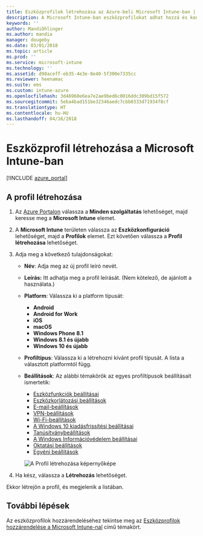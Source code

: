 ```yaml
---
title: Eszközprofilok létrehozása az Azure-beli Microsoft Intune-ban | Microsoft Docs
description: A Microsoft Intune-ban eszközprofilokat adhat hozzá és konfigurálhat, így megadhatja a platform típusát és konfigurálhatja a beállításokat az Azure Portalon.
keywords: ''
author: MandiOhlinger
ms.author: mandia
manager: dougeby
ms.date: 03/01/2018
ms.topic: article
ms.prod: ''
ms.service: microsoft-intune
ms.technology: ''
ms.assetid: d98aceff-eb35-4e3e-8e40-5f300e7335cc
ms.reviewer: heenamac
ms.suite: ems
ms.custom: intune-azure
ms.openlocfilehash: 3d46960e6ea7e2ae9bed6c0016ddc309bd15f572
ms.sourcegitcommit: 5eba4bad151be32346aedc7cbb0333d71934f8cf
ms.translationtype: HT
ms.contentlocale: hu-HU
ms.lasthandoff: 04/16/2018
---
```

# <a name="create-a-device-profile-in-microsoft-intune"></a>Eszközprofil létrehozása a Microsoft Intune-ban

[!INCLUDE [azure_portal](./includes/azure_portal.md)]

## <a name="create-the-profile"></a>A profil létrehozása
1. Az [Azure Portalon](https://portal.azure.com) válassza a **Minden szolgáltatás** lehetőséget, majd keresse meg a **Microsoft Intune** elemet.

2. A **Microsoft Intune** területen válassza az **Eszközkonfiguráció** lehetőséget, majd a **Profilok** elemet. Ezt követően válassza a **Profil létrehozása** lehetőséget.

3. Adja meg a következő tulajdonságokat:

   - **Név**: Adja meg az új profil leíró nevét.
   - **Leírás:** Itt adhatja meg a profil leírását. (Nem kötelező, de ajánlott a használata.)
   - **Platform**: Válassza ki a platform típusát:  

       - **Android**
       - **Android for Work**
       - **iOS**
       - **macOS**
       - **Windows Phone 8.1**
       - **Windows 8.1 és újabb**
       - **Windows 10 és újabb**

   - **Profiltípus**: Válassza ki a létrehozni kívánt profil típusát. A lista a választott platformtól függ.
   - **Beállítások**: Az alábbi témakörök az egyes profiltípusok beállításait ismertetik:

       -  [Eszközfunkciók beállításai](device-features-configure.md)
       -  [Eszközkorlátozási beállítások](device-restrictions-configure.md)
       -  [E-mail-beállítások](email-settings-configure.md)
       -  [VPN-beállítások](vpn-settings-configure.md)
       -  [Wi-Fi-beállítások](wi-fi-settings-configure.md)
       -  [A Windows 10 kiadásfrissítési beállításai](edition-upgrade-configure-windows-10.md)
       -  [Tanúsítványbeállítások](certificates-configure.md)
       -  [A Windows Információvédelem beállításai](windows-information-protection-configure.md)
       -  [Oktatási beállítások](education-settings-configure.md)
       -  [Egyéni beállítások](custom-settings-configure.md)

     ![A Profil létrehozása képernyőképe](./media/create-device-profile.png)

4. Ha kész, válassza a **Létrehozás** lehetőséget.

Ekkor létrejön a profil, és megjelenik a listában.


## <a name="next-steps"></a>További lépések
Az eszközprofilok hozzárendeléséhez tekintse meg az [Eszközprofilok hozzárendelése a Microsoft Intune-nal](device-profile-assign.md) című témakört.
